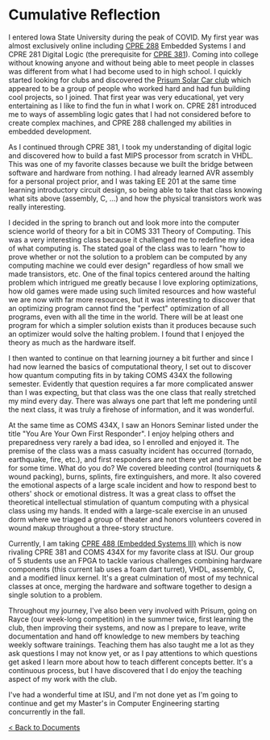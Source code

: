 # Cumulative Reflection

I entered Iowa State University during the peak of COVID. My first year was almost exclusively online including [CPRE 288](/projects/roomba) Embedded Systems I and CPRE 281 Digital Logic (the prerequisite for [CPRE 381](/projects/mips)). Coming into college without knowing anyone and without being able to meet people in classes was different from what I had become used to in high school. I quickly started looking for clubs and discovered the [Prisum Solar Car club](/projects/prisum) which appeared to be a group of people who worked hard and had fun building cool projects, so I joined. That first year was very educational, yet very entertaining as I like to find the fun in what I work on. CPRE 281 introduced me to ways of assembling logic gates that I had not considered before to create complex machines, and CPRE 288 challenged my abilities in embedded development.

As I continued through CPRE 381, I took my understanding of digital logic and discovered how to build a fast MIPS processor from scratch in VHDL. This was one of my favorite classes because we built the bridge between software and hardware from nothing. I had already learned AVR assembly for a personal project prior, and I was taking EE 201 at the same time learning introductory circuit design, so being able to take that class knowing what sits above (assembly, C, ...) and how the physical transistors work was really interesting.

I decided in the spring to branch out and look more into the computer science world of theory for a bit in COMS 331 Theory of Computing. This was a very interesting class because it challenged me to redefine my idea of what computing is. The stated goal of the class was to learn "how to prove whether or not the solution to a problem can be computed by any computing machine we could ever design" regardless of how small we made transistors, etc. One of the final topics centered around the halting problem which intrigued me greatly because I love exploring optimizations, how old games were made using such limited resources and how wasteful we are now with far more resources, but it was interesting to discover that an optimizing program cannot find the "perfect" optimization of all programs, even with all the time in the world. There will be at least one program for which a simpler solution exists than it produces because such an optimizer would solve the halting problem. I found that I enjoyed the theory as much as the hardware itself.

I then wanted to continue on that learning journey a bit further and since I had now learned the basics of computational theory, I set out to discover how quantum computing fits in by taking COMS 434X the following semester. Evidently that question requires a far more complicated answer than I was expecting, but that class was the one class that really stretched my mind every day. There was always one part that left me pondering until the next class, it was truly a firehose of information, and it was wonderful.

At the same time as COMS 434X, I saw an Honors Seminar listed under the title "You Are Your Own First Responder". I enjoy helping others and preparedness very rarely a bad idea, so I enrolled and enjoyed it. The premise of the class was a mass casualty incident has occurred (tornado, earthquake, fire, etc.), and first responders are not there yet and may not be for some time. What do you do? We covered bleeding control (tourniquets & wound packing), burns, splints, fire extinguishers, and more. It also covered the emotional aspects of a large scale incident and how to respond best to others' shock or emotional distress. It was a great class to offset the theoretical intellectual stimulation of quantum computing with a physical class using my hands. It ended with a large-scale exercise in an unused dorm where we triaged a group of theater and honors volunteers covered in wound makup throughout a three-story structure.

Currently, I am taking [CPRE 488 (Embedded Systems III)](/projects/zedboard) which is now rivaling CPRE 381 and COMS 434X for my favorite class at ISU. Our group of 5 students use an FPGA to tackle various challenges combining hardware components (this current lab uses a foam dart turret), VHDL, assembly, C, and a modified linux kernel. It's a great culmination of most of my technical classes at once, merging the hardware and software together to design a single solution to a problem.

Throughout my journey, I've also been very involved with Prisum, going on Rayce (our week-long competition) in the summer twice, first learning the club, then improving their systems, and now as I prepare to leave, write documentation and hand off knowledge to new members by teaching weekly software trainings. Teaching them has also taught me a lot as they ask questions I may not know yet, or as I pay attentions to which questions get asked I learn more about how to teach different concepts better. It's a continuous process, but I have discovered that I do enjoy the teaching aspect of my work with the club.

I've had a wonderful time at ISU, and I'm not done yet as I'm going to continue and get my Master's in Computer Engineering starting concurrently in the fall.

[< Back to Documents](/docs)